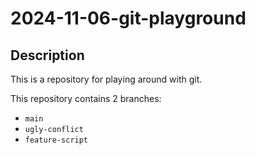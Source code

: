 # 2024-11-06-git-playground

## Description
This is a repository for playing around with git.

This repository contains 2 branches:
- `main`
- `ugly-conflict`
- `feature-script`